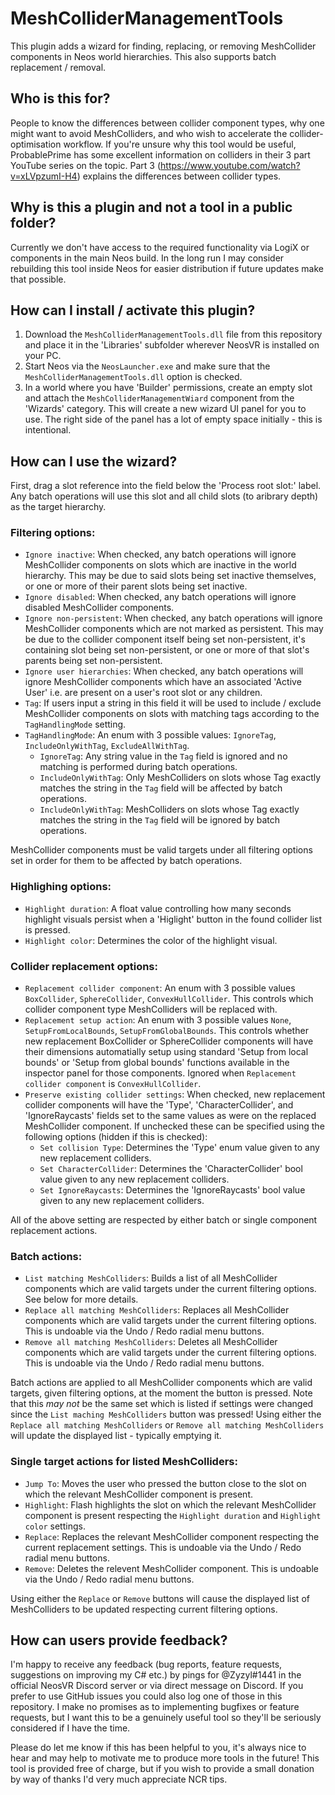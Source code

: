 # MeshColliderManagementTools

This plugin adds a wizard for finding, replacing, or removing MeshCollider components in Neos world hierarchies. This also supports batch replacement / removal.


## Who is this for?
People to know the differences between collider component types, why one might want to avoid MeshColliders, and who wish to accelerate the collider-optimisation workflow. If you're unsure why this tool would be useful, ProbablePrime has some excellent information on colliders in their 3 part YouTube series on the topic. Part 3 (https://www.youtube.com/watch?v=xLVpzumI-H4) explains the differences between collider types.


## Why is this a plugin and not a tool in a public folder?
Currently we don't have access to the required functionality via LogiX or components in the main Neos build. In the long run I may consider rebuilding this tool inside Neos for easier distribution if future updates make that possible.


## How can I install / activate this plugin?
1. Download the `MeshColliderManagementTools.dll` file from this repository and place it in the 'Libraries' subfolder wherever NeosVR is installed on your PC.
2. Start Neos via the `NeosLauncher.exe` and make sure that the `MeshColliderManagementTools.dll` option is checked.
3. In a world where you have 'Builder' permissions, create an empty slot and attach the `MeshColliderManagementWiard` component from the 'Wizards' category. This will create a new wizard UI panel for you to use. The right side of the panel has a lot of empty space initially - this is intentional.


## How can I use the wizard?
First, drag a slot reference into the field below the 'Process root slot:' label. Any batch operations will use this slot and all child slots (to aribrary depth) as the target hierarchy.

### Filtering options:
- `Ignore inactive`: When checked, any batch operations will ignore MeshCollider components on slots which are inactive in the world hierarchy. This may be due to said slots being set inactive themselves, or one or more of their parent slots being set inactive.
- `Ignore disabled`: When checked, any batch operations will ignore disabled MeshCollider components.
- `Ignore non-persistent`: When checked, any batch operations will ignore MeshCollider components which are not marked as persistent. This may be due to the collider component itself being set non-persistent, it's containing slot being set non-persistent, or one or more of that slot's parents being set non-persistent.
- `Ignore user hierarchies`: When checked, any batch operations will ignore MeshCollider components which have an associated 'Active User' i.e. are present on a user's root slot or any children.
- `Tag`: If users input a string in this field it will be used to include / exclude MeshCollider components on slots with matching tags according to the `TagHandlingMode` setting.
- `TagHandlingMode`: An enum with 3 possible values: `IgnoreTag`, `IncludeOnlyWithTag`, `ExcludeAllWithTag`.
  - `IgnoreTag`: Any string value in the `Tag` field is ignored and no matching is performed during batch operations.
  - `IncludeOnlyWithTag`: Only MeshColliders on slots whose Tag exactly matches the string in the `Tag` field will be affected by batch operations.
  - `IncludeOnlyWithTag`: MeshColliders on slots whose Tag exactly matches the string in the `Tag` field will be ignored by batch operations.

MeshCollider components must be valid targets under all filtering options set in order for them to be affected by batch operations.

### Highlighing options:
- `Highlight duration`: A float value controlling how many seconds highlight visuals persist when a 'Higlight' button in the found collider list is pressed.
- `Highlight color`: Determines the color of the highlight visual.

### Collider replacement options:
- `Replacement collider component`: An enum with 3 possible values `BoxCollider`, `SphereCollider`, `ConvexHullCollider`. This controls which collider component type MeshColliders will be replaced with.
- `Replacement setup action`: An enum with 3 possible values `None`, `SetupFromLocalBounds`, `SetupFromGlobalBounds`. This controls whether new replacement BoxCollider or SphereCollider components will have their dimensions automatially setup using standard 'Setup from local bounds' or 'Setup from global bounds' functions available in the inspector panel for those components. Ignored when `Replacement collider component` is `ConvexHullCollider`.
- `Preserve existing collider settings`: When checked, new replacement collider components will have the 'Type', 'CharacterCollider', and 'IgnoreRaycasts' fields set to the same values as were on the replaced MeshCollider component. If unchecked these can be specified using the following options (hidden if this is checked):
  - `Set collision Type`: Determines the 'Type' enum value given to any new replacement colliders.
  - `Set CharacterCollider`: Determines the 'CharacterCollider' bool value given to any new replacement colliders.
  - `Set IgnoreRaycasts`: Determines the 'IgnoreRaycasts' bool value given to any new replacement colliders.

All of the above setting are respected by either batch or single component replacement actions.

### Batch actions:
- `List matching MeshColliders`: Builds a list of all MeshCollider components which are valid targets under the current filtering options. See below for more details.
- `Replace all matching MeshColliders`: Replaces all MeshCollider components which are valid targets under the current filtering options. This is undoable via the Undo / Redo radial menu buttons.
- `Remove all matching MeshColliders`: Deletes all MeshCollider components which are valid targets under the current filtering options. This is undoable via the Undo / Redo radial menu buttons.

Batch actions are applied to all MeshCollider components which are valid targets, given filtering options, at the moment the button is pressed. Note that this _may not_ be the same set which is listed if settings were changed since the `List maching MeshColliders` button was pressed! Using either the `Replace all matching MeshColliders` or `Remove all matching MeshColliders` will update the displayed list - typically emptying it.

### Single target actions for listed MeshColliders:
- `Jump To`: Moves the user who pressed the button close to the slot on which the relevant MeshCollider component is present.
- `Highlight`: Flash highlights the slot on which the relevant MeshCollider component is present respecting the `Highlight duration` and `Highlight color` settings.
- `Replace`: Replaces the relevant MeshCollider component respecting the current replacement settings. This is undoable via the Undo / Redo radial menu buttons.
- `Remove`: Deletes the relevent MeshCollider component. This is undoable via the Undo / Redo radial menu buttons.

Using either the `Replace` or `Remove` buttons will cause the displayed list of MeshColliders to be updated respecting current filtering options.


## How can users provide feedback?
I'm happy to receive any feedback (bug reports, feature requests, suggestions on improving my C# etc.) by pings for @Zyzyl#1441 in the official NeosVR Discord server or via direct message on Discord. If you prefer to use GitHub issues you could also log one of those in this repository. I make no promises as to implementing bugfixes or feature requests, but I want this to be a genuinely useful tool so they'll be seriously considered if I have the time.


Please do let me know if this has been helpful to you, it's always nice to hear and may help to motivate me to produce more tools in the future! This tool is provided free of charge, but if you wish to provide a small donation by way of thanks I'd very much appreciate NCR tips.
